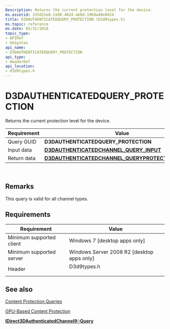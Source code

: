 ```yaml
---
Description: Returns the current protection level for the device.
ms.assetid: 335d21e8-2a98-4824-a60d-1969a40e8d24
title: D3DAUTHENTICATEDQUERY_PROTECTION (D3d9types.h)
ms.topic: reference
ms.date: 05/31/2018
topic_type: 
- APIRef
- kbSyntax
api_name: 
- D3DAUTHENTICATEDQUERY_PROTECTION
api_type: 
- HeaderDef
api_location: 
- d3d9types.h
---
```


# D3DAUTHENTICATEDQUERY\_PROTECTION

Returns the current protection level for the device.



| Requirement | Value |
|-------------|------------------------------------------------------------------------------------------------------------|
| Query GUID  | **D3DAUTHENTICATEDQUERY\_PROTECTION**                                                                      |
| Input data  | [**D3DAUTHENTICATEDCHANNEL\_QUERY\_INPUT**](d3dauthenticatedchannel-query-input.md)                       |
| Return data | [**D3DAUTHENTICATEDCHANNEL\_QUERYPROTECTION\_OUTPUT**](d3dauthenticatedchannel-queryprotection-output.md) |



 

## Remarks

This query is valid for all channel types.

## Requirements



| Requirement | Value |
|-------------------------------------|----------------------------------------------------------------------------------------|
| Minimum supported client<br/> | Windows 7 \[desktop apps only\]<br/>                                             |
| Minimum supported server<br/> | Windows Server 2008 R2 \[desktop apps only\]<br/>                                |
| Header<br/>                   | <dl> <dt>D3d9types.h</dt> </dl> |



## See also

<dl> <dt>

[Content Protection Queries](content-protection-queries.md)
</dt> <dt>

[GPU-Based Content Protection](gpu-based-content-protection.md)
</dt> <dt>

[**IDirect3DAuthenticatedChannel9::Query**](/windows/desktop/api/d3d9/nf-d3d9-idirect3dauthenticatedchannel9-query)
</dt> </dl>

 

 




